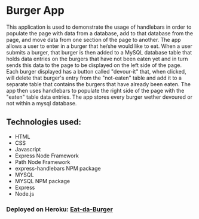 # Burger App
This application is used to demonstrate the usage of handlebars in order to populate the page with data from a database, add to that database from the page, and move data from one section of the page to another.  The app allows a user to enter in a burger that he/she would like to eat.  When a user submits a burger, that burger is then added to a MySQL database table that holds data entries on the burgers that have not been eaten yet and in turn sends this data to the page to be displayed on the left side of the page.  Each burger displayed has a button called "devour-it" that, when clicked, will delete that burger's entry from the "not-eaten" table and add it to a separate table that contains the burgers that have already been eaten.  The app then uses handlebars to populate the right side of the page with the "eaten" table data entries.  The app stores every burger wether devoured or not within a mysql database.


## Technologies used:
* HTML
* CSS
* Javascript
* Express Node Framework
* Path Node Framework
* express-handlebars NPM package
* MYSQL
* MYSQL NPM package
* Express
* Node.js

### Deployed on Heroku: [Eat-da-Burger](https://pacific-spire-19292.herokuapp.com/index)